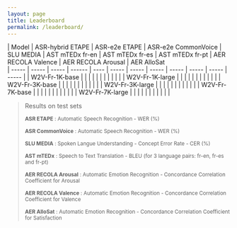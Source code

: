 ```yaml
---
layout: page
title: Leaderboard
permalink: /leaderboard/
---
```

<script src="https://code.iconify.design/1/1.0.7/iconify.min.js"></script>


| Model | ASR-hybrid ETAPE | ASR-e2e ETAPE | ASR-e2e CommonVoice | SLU MEDIA | AST mTEDx fr-en | AST mTEDx fr-es | AST mTEDx fr-pt | AER RECOLA Valence   | AER RECOLA Arousal   | AER AlloSat   
| ----- | ----- | ----- | ------ | ---- | ----- | ----- | ----- | ----- | ----- | ----- | ----- | 
| W2V-Fr-1K-base <a href="https://huggingface.co/LeBenchmark/wav2vec2-FR-1K-base"><span class="iconify" data-icon="ion-md-link" data-inline="false"></span></a>  |  |  |  |   |  |  | | |  | | 
| W2V-Fr-1K-large <a href="https://huggingface.co/LeBenchmark/wav2vec2-FR-1K-large"><span class="iconify" data-icon="ion-md-link" data-inline="false"></span></a> |  |  |  |   |  |  | |  | | | 
| W2V-Fr-3K-base <a href="https://huggingface.co/LeBenchmark/wav2vec2-FR-3K-base"><span class="iconify" data-icon="ion-md-link" data-inline="false"></span></a>                            |  |  |  |   |  |  | |  | | | 
| W2V-Fr-3K-large <a href="https://huggingface.co/LeBenchmark/wav2vec2-FR-3K-large"><span class="iconify" data-icon="ion-md-link" data-inline="false"></span></a>                           |  |  |  |   |  |  | |  | | | 
| W2V-Fr-7K-base <a href="https://huggingface.co/LeBenchmark/wav2vec2-FR-7K-base"><span class="iconify" data-icon="ion-md-link" data-inline="false"></span></a>                            |  |  |  |   |  |  | |  | | | 
| W2V-Fr-7K-large <a href="https://huggingface.co/LeBenchmark/wav2vec2-FR-7K-large"><span class="iconify" data-icon="ion-md-link" data-inline="false"></span></a>                           |  |  |  |   |  |  | | | | | 


> Results on test sets 
>
><sub> **ASR ETAPE** : Automatic Speech Recognition - WER (%)
>
><sub> **ASR CommonVoice** : Automatic Speech Recognition - WER (%)
>
><sub> **SLU MEDIA** : Spoken Langue Understanding - Concept Error Rate - CER (%)
>
><sub> **AST mTEDx** : Speech to Text Translation - BLEU (for 3 language pairs: fr-en, fr-es and fr-pt)
>
><sub> **AER RECOLA Arousal** : Automatic Emotion Recognition - Concordance Correlation Coefficient for Arousal
>
><sub> **AER RECOLA Valence** : Automatic Emotion Recognition - Concordance Correlation Coefficient for Valence
>
><sub> **AER AlloSat** : Automatic Emotion Recognition - Concordance Correlation Coefficient for Satisfaction
